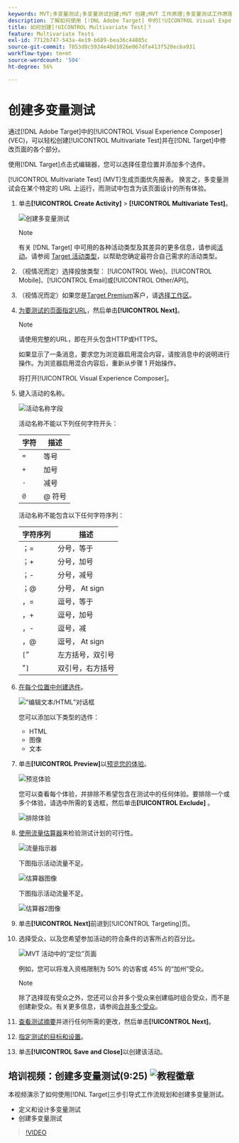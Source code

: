 ```yaml
---
keywords: MVT;多变量测试;多变量测试创建;MVT 创建;MVT 工作原理;多变量测试工作原理
description: 了解如何使用 [!DNL Adobe Target] 中的[!UICONTROL Visual Experience Composer] (VEC)创建[!UICONTROL Multivariate Test] (MVT)。
title: 如何创建[!UICONTROL Multivariate Test]？
feature: Multivariate Tests
exl-id: 7712b747-543a-4e19-b689-bea36c44805c
source-git-commit: 7853d8c5934e40d1026e067dfa413f520ecba931
workflow-type: tm+mt
source-wordcount: '504'
ht-degree: 56%

---
```


# 创建多变量测试

通过[!DNL Adobe Target]中的[!UICONTROL Visual Experience Composer] (VEC)，可以轻松创建[!UICONTROL Multivariate Test]并在[!DNL Target]中修改页面的各个部分。

使用[!DNL Target]点击式编辑器，您可以选择任意位置并添加多个选件。

[!UICONTROL Multivariate Test] (MVT)生成页面优先报表。 换言之，多变量测试会在某个特定的 URL 上运行，而测试中包含为该页面设计的所有体验。

1. 单击&#x200B;**[!UICONTROL Create Activity]** > **[!UICONTROL Multivariate Test]**。

   ![创建多变量测试](/help/main/c-activities/c-multivariate-testing/t-create-multivariate-test/assets/create-multivariate.png)

   >[!NOTE]
   >
   >有关 [!DNL Target] 中可用的各种活动类型及其差异的更多信息，请参阅[活动](/help/main/c-activities/activities.md#concept_D317A95A1AB54674BA7AB65C7985BA03)。请参阅 [Target 活动类型](/help/main/c-activities/target-activities-guide.md)，以帮助您确定最符合自己需求的活动类型。

1. （视情况而定）选择投放类型： [!UICONTROL Web]、[!UICONTROL Mobile]、[!UICONTROL Email]或[!UICONTROL Other/API]。

1. （视情况而定）如果您是[Target Premium](/help/main/c-intro/intro.md#premium)客户，请[选择工作区](/help/main/administrating-target/c-user-management/property-channel/property-channel.md)。

1. [为要测试的页面指定URL](/help/main/c-activities/c-multivariate-testing/t-create-multivariate-test/url.md#concept_C12E4A85FF3B4E518E3110F6CF1AF9C0)，然后单击&#x200B;**[!UICONTROL Next]**。

   >[!NOTE]
   >
   >请使用完整的URL，即在开头包含HTTP或HTTPS。

   如果显示了一条消息，要求您为浏览器启用混合内容，请按消息中的说明进行操作。为浏览器启用混合内容后，重新从步骤 1 开始操作。

   将打开[!UICONTROL Visual Experience Composer]。

1. 键入活动的名称。

   ![活动名称字段](/help/main/c-activities/c-multivariate-testing/t-create-multivariate-test/assets/activityname.png)

   活动名称不能以下列任何字符开头：

   | 字符 | 描述 |
   |--- |--- |
   | `=` | 等号 |
   | `+` | 加号 |
   | `-` | 减号 |
   | `@` | @ 符号 |

   活动名称不能包含以下任何字符序列：

   | 字符序列 | 描述 |
   |--- |--- |
   | ；= | 分号，等于 |
   | ；+ | 分号，加号 |
   | ；- | 分号，减号 |
   | ；@ | 分号， At sign |
   | ，= | 逗号，等于 |
   | ，+ | 逗号，加号 |
   | ，- | 逗号，减 |
   | ，@ | 逗号， At sign |
   | `[`” | 左方括号，双引号 |
   | &quot;`]` | 双引号，右方括号 |

1. [在每个位置中创建选件](/help/main/c-activities/c-multivariate-testing/t-create-multivariate-test/add-offers.md#concept_DCE6B45C30F7419B8EC17AFDEE8D8AA6)。

   ![“编辑文本/HTML”对话框](/help/main/c-activities/c-multivariate-testing/t-create-multivariate-test/assets/editoffers.png)

   您可以添加以下类型的选件：

   * HTML
   * 图像
   * 文本

1. 单击&#x200B;**[!UICONTROL Preview]**&#x200B;以[预览您的体验](/help/main/c-activities/c-multivariate-testing/t-create-multivariate-test/preview-experiences.md)。

   ![预览体验](/help/main/c-activities/c-multivariate-testing/t-create-multivariate-test/assets/preview-mvt.png)

   您可以查看每个体验，并排除不希望包含在测试中的任何体验。要排除一个或多个体验，请选中所需的复选框，然后单击&#x200B;**[!UICONTROL Exclude]** 。

   ![排除体验](/help/main/c-activities/c-multivariate-testing/t-create-multivariate-test/assets/preview-mvt-exclude.png)

1. [使用流量估算器](/help/main/c-activities/c-multivariate-testing/t-create-multivariate-test/traffic-estimator.md#task_71AA6922AFD447EA8C5E610A78ABA714)来检验测试计划的可行性。

   ![流量指示器](/help/main/c-activities/c-multivariate-testing/t-create-multivariate-test/assets/mvt-traffic-indicator.png)

   下图指示活动流量不足。

   ![估算器图像](assets/estimator.png)

   下图指示活动流量不足。

   ![估算器2图像](assets/estimator2.png)

1. 单击&#x200B;**[!UICONTROL Next]**&#x200B;前进到[!UICONTROL Targeting]页。

1. 选择受众，以及您希望参加活动的符合条件的访客所占的百分比。

   ![MVT 活动中的“定位”页面](/help/main/c-activities/c-multivariate-testing/t-create-multivariate-test/assets/mvt_audperc.png)

   例如，您可以将准入资格限制为 50% 的访客或 45% 的“加州”受众。

   >[!NOTE]
   >
   >除了选择现有受众之外，您还可以合并多个受众来创建临时组合受众，而不是创建新受众。有关更多信息，请参阅[合并多个受众](/help/main/c-target/combining-multiple-audiences.md#concept_A7386F1EA4394BD2AB72399C225981E5)。

1. [查看测试摘要](/help/main/c-activities/c-multivariate-testing/t-create-multivariate-test/test-summary.md#reference_971AB225963A4DC18EEB5B0E20F0A4A7)并进行任何所需的更改，然后单击&#x200B;**[!UICONTROL Next]**。

1. [指定测试的目标和设置](/help/main/c-activities/c-multivariate-testing/t-create-multivariate-test/goals-and-settings.md#reference_B25389FD6F3A4989801E740364B089CC)。

1. 单击&#x200B;**[!UICONTROL Save and Close]**&#x200B;以创建该活动。

## 培训视频：创建多变量测试(9:25) ![教程徽章](/help/main/assets/tutorial.png)

本视频演示了如何使用[!DNL Target]三步引导式工作流规划和创建多变量测试。

* 定义和设计多变量测试
* 创建多变量测试

>[!VIDEO](https://video.tv.adobe.com/v/17395)
